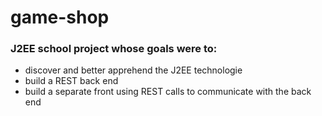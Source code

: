 # game-shop

### J2EE school project whose goals were to:
* discover and better apprehend the J2EE technologie
* build a REST back end
* build a separate front using REST calls to communicate with the back end
